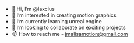 - 👋 Hi, I’m @laxcius
- 👀 I’m interested in creating motion graphics
- 🌱 I’m currently learning unreal engine
- 💞️ I’m looking to collaborate on exciting projects
- 📫 How to reach me - jmalisamotion@gmail.com

<!---
laxcius/laxcius is a ✨ special ✨ repository because its `README.md` (this file) appears on your GitHub profile.
You can click the Preview link to take a look at your changes.
--->

